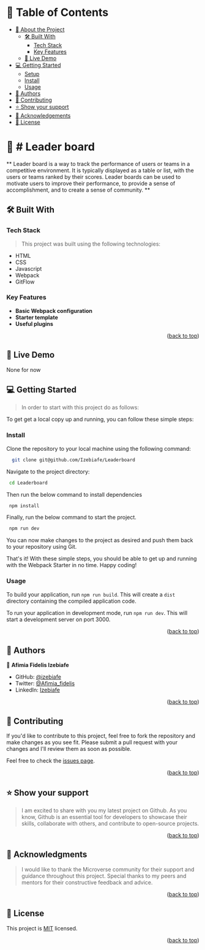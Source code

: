 <a name="readme-top"></a>

# 📗 Table of Contents

- [📖 About the Project](#about-project)
  - [🛠 Built With](#built-with)
    - [Tech Stack](#tech-stack)
    - [Key Features](#key-features)
  - [🚀 Live Demo](#live-demo)
- [💻 Getting Started](#getting-started)
  - [Setup](#setup)
  - [Install](#install)
  - [Usage](#usage)
- [👥 Authors](#authors)
- [🤝 Contributing](#contributing)
- [⭐️ Show your support](#support)
- [🙏 Acknowledgements](#acknowledgements)
- [📝 License](#license)

<!-- PROJECT DESCRIPTION -->

# 📖 # Leader board<a name="about-project"></a>

** Leader board is a way to track the performance of users or teams in a competitive environment. It is typically displayed as a table or list, with the users or teams ranked by their scores. Leader boards can be used to motivate users to improve their performance, to provide a sense of accomplishment, and to create a sense of community. **

## 🛠 Built With <a name="built-with"></a>

### Tech Stack <a name="tech-stack"></a>

> This project was built using the following technologies:

  - HTML
  - CSS
  - Javascript
  - Webpack 
  - GitFlow

<!-- Features -->

### Key Features <a name="key-features"></a>

- **Basic Webpack configuration**
- **Starter template**
- **Useful plugins**

<p align="right">(<a href="#readme-top">back to top</a>)</p>

<!-- Live Demo -->

## 🚀 Live Demo <a name="live-demo"></a>
None for now

<!-- GETTING STARTED -->

## 💻 Getting Started <a name="getting-started"></a>

> In order to start with this project do as follows:

To get get a local copy up and running, you can follow these simple steps:


### Install
Clone the repository to your local machine using the following command:

```sh
  git clone git@github.com/Izebiafe/Leaderboard
```
Navigate to the project directory:

```sh
 cd Leaderboard
```

Then run the below command to install dependencies
```sh
 npm install
```

Finally, run the below command to start the project.
```sh
 npm run dev
```

You can now make changes to the project as desired and push them back to your repository using Git.

That's it! With these simple steps, you should be able to get up and running with the Webpack Starter in no time. Happy coding!



### Usage

To build your application, run `npm run build`. This will create a `dist` directory containing the compiled application code.

To run your application in development mode, run `npm run dev`. This will start a development server on port 3000.


<p align="right">(<a href="#readme-top">back to top</a>)</p>

<!-- AUTHORS -->

## 👥 Authors <a name="authors"></a>


👤 **Afimia Fidelis Izebiafe**

- GitHub: [@izebiafe](https://github.com/Izzebiafe)
- Twitter: [@Afimia_fidelis](https://twitter.com/Afimia_fidelis)
- LinkedIn: [Izebiafe](https://linkedin.com/in/)

<p align="right">(<a href="#readme-top">back to top</a>)</p>

<!-- CONTRIBUTING -->

## 🤝 Contributing <a name="contributing"></a>

If you'd like to contribute to this project, feel free to fork the repository and make changes as you see fit. Please submit a pull request with your changes and I'll review them as soon as possible.

Feel free to check the [issues page](../../issues/).

<p align="right">(<a href="#readme-top">back to top</a>)</p>

<!-- SUPPORT -->

## ⭐️ Show your support <a name="support"></a>

> I am excited to share with you my latest project on Github. As you know, Github is an essential tool for developers to showcase their skills, collaborate with others, and contribute to open-source projects.

<p align="right">(<a href="#readme-top">back to top</a>)</p>

<!-- ACKNOWLEDGEMENTS -->

## 🙏 Acknowledgments <a name="acknowledgements"></a>

> I would like to thank the Microverse community for their support and guidance throughout this project. Special thanks to my peers and mentors for their constructive feedback and advice.

<p align="right">(<a href="#readme-top">back to top</a>)</p>

<!-- FAQ (optional) -->
  
## 📝 License <a name="license"></a>

This project is [MIT](./LICENSE) licensed.

<p align="right">(<a href="#readme-top">back to top</a>)</p>